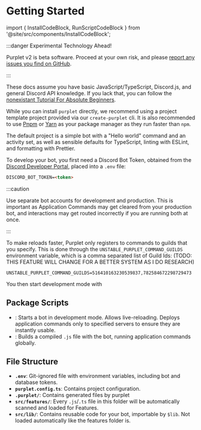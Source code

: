 # Getting Started

import { InstallCodeBlock, RunScriptCodeBlock } from '@site/src/components/InstallCodeBlock';

:::danger Experimental Technology Ahead!

Purplet v2 is beta software. Proceed at your own risk, and please [report any issues you find on GitHub](https://github.com/CRBT-Team/Purplet/issues).

:::

These docs assume you have basic JavaScript/TypeScript, Discord.js, and general Discord API knowledge. If you lack that, you can follow the [nonexistant Tutorial For Absolute Beginners](#).

While you can install `purplet` directly, we recommend using a project template project provided via our `create-purplet` cli. It is also recommended to use [Pnpm](https://pnpm.io/) or [Yarn](https://yarnpkg.com/) as your package manager as they run faster than `npm`.

<InstallCodeBlock />

The default project is a simple bot with a "Hello world" command and an activity set, as well as sensible defaults for TypeScript, linting with ESLint, and formatting with Prettier.

To develop your bot, you first need a Discord Bot Token, obtained from the [Discord Developer Portal](https://discord.com/developers/applications), placed into a `.env` file:

```md
DISCORD_BOT_TOKEN=<token>
```

:::caution

Use separate bot accounts for development and production. This is important as Application Commands may get cleared from your production bot, and interactions may get routed incorrectly if you are running both at once.

:::

To make reloads faster, Purplet only registers to commands to guilds that you specify. This is done through the `UNSTABLE_PURPLET_COMMAND_GUILDS` environment variable, which is a comma separated list of Guild Ids: (TODO: THIS FEATURE WILL CHANGE FOR A BETTER SYSTEM AS I DO RESEARCH)

```
UNSTABLE_PURPLET_COMMAND_GUILDS=516410163230539837,782584672298729473
```

You then start development mode with <RunScriptCodeBlock name='dev' />

## Package Scripts

- **<RunScriptCodeBlock name='dev' />**: Starts a bot in development mode. Allows live-reloading. Deploys application commands only to specified servers to ensure they are instantly usable.
- **<RunScriptCodeBlock name='build' />**: Builds a compiled `.js` file with the bot, running application commands globally.

## File Structure

- **`.env`**: Git-ignored file with environment variables, including bot and database tokens.
- **`purplet.config.ts`**: Contains project configuration.
- **`.purplet/`**: Contains generated files by purplet
- **`src/features/`**: Every `.js`/`.ts` file in this folder will be automatically scanned and loaded for Features.
- **`src/lib/`**: Contains reusable code for your bot, importable by `$lib`. Not loaded automatically like the features folder is.
